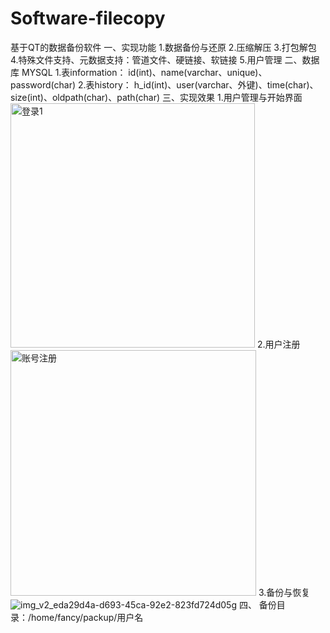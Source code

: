 # Software-filecopy
基于QT的数据备份软件
一、实现功能
1.数据备份与还原
2.压缩解压
3.打包解包
4.特殊文件支持、元数据支持：管道文件、硬链接、软链接
5.用户管理
二、数据库
MYSQL
1.表information：
  id(int)、name(varchar、unique)、password(char)
2.表history：
  h_id(int)、user(varchar、外键)、time(char)、size(int)、oldpath(char)、path(char)
三、实现效果
1.用户管理与开始界面
<img width="391" alt="登录1" src="https://user-images.githubusercontent.com/63855793/202439786-51e3ba13-2798-417a-b3ac-729315d56bb0.png">
2.用户注册
<img width="393" alt="账号注册" src="https://user-images.githubusercontent.com/63855793/202439848-01c5b4ee-56b5-4c21-adaf-7737975d45a5.png">
3.备份与恢复
![img_v2_eda29d4a-d693-45ca-92e2-823fd724d05g](https://user-images.githubusercontent.com/63855793/202439899-db3cc198-63fc-407f-93c4-3b13c17addb8.jpg)
四、
备份目录：/home/fancy/packup/用户名

